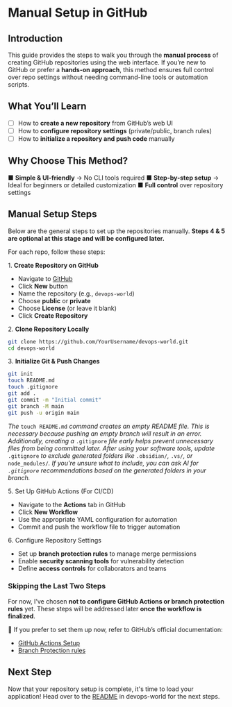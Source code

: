 # Manual Setup in GitHub

## Introduction

This guide provides the steps to walk you through the **manual process** of creating GitHub repositories using the web interface. If you’re new to GitHub or prefer a **hands-on approach**, this method ensures full control over repo settings without needing command-line tools or automation scripts.

## What You’ll Learn

- [ ] How to **create a new repository** from GitHub’s web UI 
- [ ] How to **configure repository settings** (private/public, branch rules) 
- [ ] How to **initialize a repository and push code** manually

## Why Choose This Method?

■ **Simple & UI-friendly** → No CLI tools required 
■ **Step-by-step setup** → Ideal for beginners or detailed customization 
■ **Full control** over repository settings

## Manual Setup Steps
Below are the general steps to set up the repositories manually. **Steps 4 & 5 are optional at this stage and will be configured later.**  

For each repo, follow these steps:  

1️. **Create Repository on GitHub**  
   - Navigate to [GitHub](https://github.com/)  
   - Click **New** button
   - Name the repository (e.g., `devops-world`)  
   - Choose **public** or **private**  
   - Choose **License** (or leave it blank)
   - Click **Create Repository**  

2️. **Clone Repository Locally**  
   ```bash
   git clone https://github.com/YourUsername/devops-world.git
   cd devops-world
   ```  

3️. **Initialize Git & Push Changes**  
   ```bash
   git init
   touch README.md
   touch .gitignore
   git add .
   git commit -m "Initial commit"
   git branch -M main
   git push -u origin main
   ```
   _The_ `touch README.md` _command creates an empty README file. This is necessary because pushing an empty branch will result in an error. Additionally, creating a_ `.gitignore` _file early helps prevent unnecessary files from being committed later. After using your software tools, update_ `.gitignore` _to exclude generated folders like_ `.obsidian/`_,_ `.vs/`_, or_ `node_modules/`_.  If you're unsure what to include, you can ask AI for `.gitignore` recommendations based on the generated folders in your branch._  

5️. Set Up GitHub Actions (For CI/CD)  
   - Navigate to the **Actions** tab in GitHub  
   - Click **New Workflow**  
   - Use the appropriate YAML configuration for automation  
   - Commit and push the workflow file to trigger automation  

6️. Configure Repository Settings  
   - Set up **branch protection rules** to manage merge permissions  
   - Enable **security scanning tools** for vulnerability detection  
   - Define **access controls** for collaborators and teams  

### **Skipping the Last Two Steps**  
For now, I’ve chosen **not to configure GitHub Actions or branch protection rules** yet. These steps will be addressed later **once the workflow is finalized**.  

📌 If you prefer to set them up now, refer to GitHub’s official documentation:  
- [GitHub Actions Setup](https://docs.github.com/actions)  
- [Branch Protection rules](https://docs.github.com/en/repositories/configuring-branches-and-merges-in-your-repository/managing-protected-branches/managing-a-branch-protection-rule) 

## Next Step

Now that your repository setup is complete, it's time to load your application! Head over to the [README](https://github.com/ITByteEnthusiast/devops-world/blob/main/README.md) in devops-world for the next steps.

